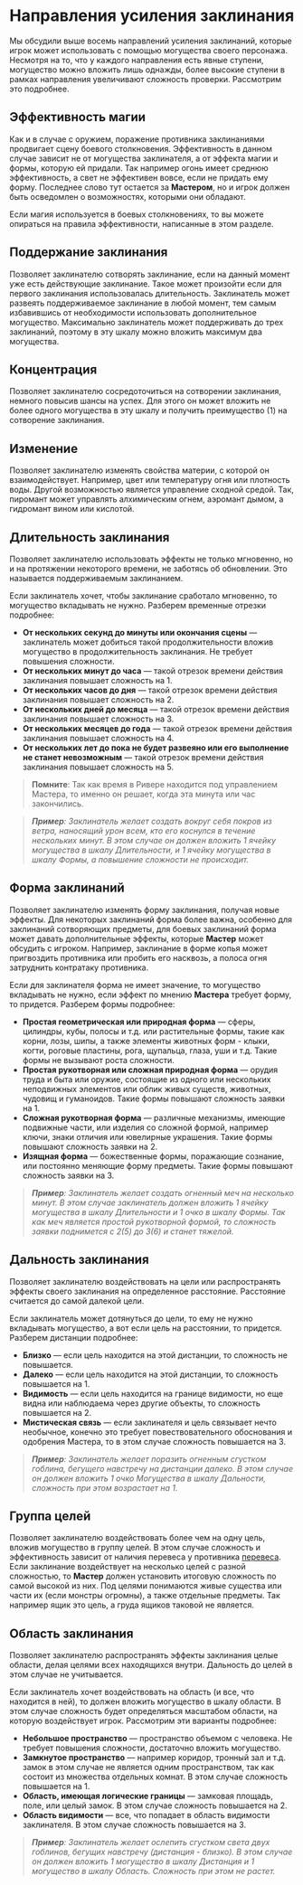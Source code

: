 # Направления усиления заклинания

Мы обсудили выше восемь направлений усиления заклинаний, которые игрок может использовать с помощью могущества своего персонажа. Несмотря на то, что у каждого направления есть явные ступени, могущество можно вложить лишь однажды, более высокие ступени в рамках направления увеличивают сложность проверки. Рассмотрим это подробнее.

## Эффективность магии

Как и в случае с оружием, поражение противника заклинаниями продвигает сцену боевого столкновения. Эффективность в данном случае зависит не от могущества заклинателя, а от эффекта магии и формы, которую ей придали. Так например огонь имеет среднюю эффективность, а свет не эффективен вовсе, если не придать ему форму. Последнее слово тут остается за **Мастером**, но и игрок должен быть осведомлен о возможностях, которыми они обладают.

Если магия используется в боевых столкновениях, то вы можете опираться на правила эффективности, написанные в этом разделе.

## Поддержание заклинания

Позволяет заклинателю сотворять заклинание, если на данный момент уже есть действующие заклинание. Такое может произойти если для первого заклинания использовалась длительность. Заклинатель может развеять поддерживаемое заклинание в любой момент, тем самым избавившись от необходимости использовать дополнительное могущество. Максимально заклинатель может поддерживать до трех заклинаний, поэтому в эту шкалу можно вложить максимум два могущества.

## Концентрация

Позволяет заклинателю сосредоточиться на сотворении заклинания, немного повысив шансы на успех. Для этого он может вложить не более одного могущества в эту шкалу и получить преимущество (1) на сотворение заклинания.

## Изменение

Позволяет заклинателю изменять свойства материи, с которой он взаимодействует. Например, цвет или температуру огня или плотность воды. Другой возможностью является управление сходной средой. Так, пиромант может управлять алхимическим огнем, аэромант дымом, а гидромант вином или кислотой.

## Длительность заклинания

Позволяет заклинателю использовать эффекты не только мгновенно, но и на протяжении некоторого времени, не заботясь об обновлении. Это называется поддерживаемым заклинанием.

Если заклинатель хочет, чтобы заклинание сработало мгновенно, то могущество вкладывать не нужно. Разберем временные отрезки подробнее:

- **От нескольких секунд до минуты или окончания сцены** — заклинатель может добиться такой продолжительности вложив могущество в продолжительность заклинания. Не требует повышения сложности.
- **От нескольких минут до часа** —  такой отрезок времени действия заклинания повышает сложность на 1.
- **От нескольких часов до дня** — такой отрезок времени действия заклинания повышает сложность на 2.
- **От нескольких дней до месяца** — такой отрезок времени действия заклинания повышает сложность на 3.
- **От нескольких месяцев до года** — такой отрезок времени действия заклинания повышает сложность на 4.
- **От нескольких лет до пока не будет развеяно или его выполнение не станет невозможным** — такой отрезок времени действия заклинания повышает сложность на 5.

> **Помните**: Так как время в Ривере находится под управлением Мастера, то именно он решает, когда эта минута или час закончились.

> _**Пример**: Заклинатель желает создать вокруг себя покров из ветра, наносящий урон всем, кто его коснулся в течение нескольких минут. В этом случае он должен вложить 1 ячейку могущества в шкалу Длительности, и 1 ячейку могущества в шкалу Формы, а повышение сложности не происходит._

## Форма заклинаний

Позволяет заклинателю изменять форму заклинания, получая новые эффекты. Для некоторых заклинаний форма более важна, особенно для заклинаний сотворяющих предметы, для боевых заклинаний форма может давать дополнительные эффекты, которые **Мастер** может обсудить с игроком. Например, заклинание в форме копья может пригвоздить противника или пробить его насквозь, а полоса огня затруднить контратаку противника.

Если для заклинателя форма не имеет значение, то могущество вкладывать не нужно, если эффект по мнению **Мастера** требует форму, то придется. Разберем формы подробнее:

- **Простая геометрическая или природная форма** — сферы, цилиндры, кубы, полосы и т.д. или растительные формы, такие как корни, лозы, шипы, а также элементы животных форм - клыки, когти, роговые пластины, рога, щупальца, глаза, уши и т.д. Такие формы не вызывают роста сложности.
- **Простая рукотворная или сложная природная форма** — орудия труда и быта или оружие, состоящие из одного или нескольких неподвижных элементов или облик живых существ, животных, чудовищ и гуманоидов. Такие формы повышают сложность заявки на 1.
- **Сложная рукотворная форма** — различные механизмы, имеющие подвижные части, или изделия со сложной формой, например ключи, знаки отличия или ювелирные украшения. Такие формы повышают сложность заявки на 2.
- **Изящная форма** — божественные формы, поражающие сознание, или постоянно меняющие форму предметы. Такие формы повышают сложность заявки на 3.

> _**Пример**: Заклинатель желает создать огненный меч на несколько минут. В этом случае заклинатель должен вложить 1 ячейку могущества в шкалу Длительности и 1 очко в шкалу Формы. Так как меч является простой рукотворной формой, то сложность заявки поднимется с 2(5) до 3(6) и станет тяжелой._

## Дальность заклинания

Позволяет заклинателю воздействовать на цели или распространять эффекты своего заклинания на определенное расстояние. Расстояние считается до самой далекой цели.

Если заклинатель может дотянуться до цели, то ему не нужно вкладывать могущество, а вот если цель на расстоянии, то придется. Разберем дистанции подробнее:
- **Близко** — если цель находится на этой дистанции, то сложность не повышается.
- **Далеко** — если цель находится на этой дистанции, то сложность повышается на 1.
- **Видимость** — если цель находится на границе видимости, но еще видна или наблюдаема через другие объекты, то сложность повышается на 2.
- **Мистическая связь** — если заклинателя и цель связывает нечто необычное, конечно это требует повествовательного обоснования и одобрения Мастера, то  в этом случае сложность повышается на 3.

> _**Пример**: Заклинатель желает поразить огненным сгустком гоблина, бегущего навстречу на дистанции далеко. В этом случае он должен вложить 1 очко Могущества в шкалу Дальности, сложность при этом возрастает на 1._

## Группа целей

Позволяет заклинателю воздействовать более чем на одну цель, вложив могущество в группу целей. В этом случае сложность и эффективность зависит от наличия перевеса у противника [перевеса](massive2). Если заклинание воздействует на несколько целей с разной сложностью, то **Мастер** должен установить итоговую сложность по самой высокой из них. Под целями понимаются живые существа или части их (если монстры огромны), а также отдельные предметы. Так например ящик это цель, а груда ящиков таковой не является.

## Область заклинания

Позволяет заклинателю распространять эффекты заклинания целые области, делая целями всех находящихся внутри. Дальность до целей в этом случае не учитывается.

Если заклинатель хочет воздействовать на область (и все, что находится в ней), то должен вложить могущество в шкалу области. В этом случае сложность будет определяться масштабом области, на которую воздействует игрок. Рассмотрим эти варианты подробнее:
- **Небольшое пространство** — пространство объемом с человека. Не требует повышения сложности, достаточно вложить могущество.
- **Замкнутое пространство** — например коридор, тронный зал и т.д. замок в этом случае не является одним пространством, так как состоит из множества отдельных комнат. В этом случае сложность повышается на 1.
- **Область, имеющая логические границы** —  замковая площадь, поле, или целый замок. В этом случае сложность повышается на 2.
- **Область видимости** —  все, что попадает в область видимости заклинателя. В этом случае сложность повышается на 3.

> _**Пример**: Заклинатель желает ослепить сгустком света двух гоблинов, бегущих навстречу (дистанция - близко). В этом случае он должен вложить 1 могущество в шкалу Дистанция и 1 могущество в шкалу Область. Сложность при этом не растет._

